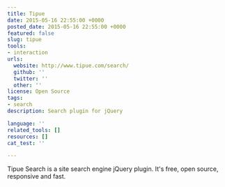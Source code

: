 ```yaml
---
title: Tipue
date: 2015-05-16 22:55:00 +0000
posted_date: 2015-05-16 22:55:00 +0000
featured: false
slug: tipue
tools:
- interaction
urls:
  website: http://www.tipue.com/search/
  github: ''
  twitter: ''
  other: ''
license: Open Source
tags:
- search
description: Search plugin for jQuery

language: ''
related_tools: []
resources: []
cat_test: ''

---
```

Tipue Search is a site search engine jQuery plugin. It's free, open source, responsive and fast.




